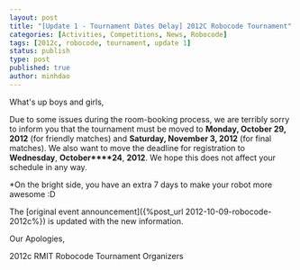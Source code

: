 ```yaml
---
layout: post
title: "[Update 1 - Tournament Dates Delay] 2012C Robocode Tournament"
categories: [Activities, Competitions, News, Robocode]
tags: [2012c, robocode, tournament, update 1]
status: publish
type: post
published: true
author: minhdao
---
```


>

What's up boys and girls,

Due to some issues during the room-booking process,
we are terribly sorry to inform you that the tournament  must be moved
to **Monday, October 29, 2012** (for friendly matches) and **Saturday,
November 3, 2012** (for final matches). We also want to move the
deadline for registration to **Wednesday**, **October****24**, **2012**.
We hope this does not affect your schedule in any way.

\*On the bright side, you have an extra 7 days to make your robot more awesome
:D

The
[original event announcement]({%post_url 2012-10-09-robocode-2012c%}) is
updated with the new information.

Our Apologies,

2012c RMIT Robocode
Tournament Organizers
